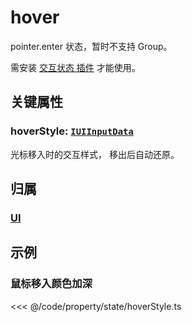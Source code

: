 <script setup>
import Case from '/component/Case.vue'
</script>

# hover

pointer.enter 状态，暂时不支持 Group。

需安装 [交互状态 插件](/plugin/in/state/index.md) 才能使用。

## 关键属性

### hoverStyle: [`IUIInputData`](/api/interfaces/IUIInputData.md)

光标移入时的交互样式， 移出后自动还原。

## 归属

### [UI](/reference/display/UI.md#交互状态)

## 示例

<case name="HoverStyle" index=0 editor=false></case>

### 鼠标移入颜色加深

<<< @/code/property/state/hoverStyle.ts
